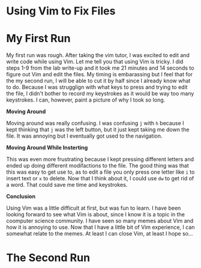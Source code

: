 # Using Vim to Fix Files
# My First Run
My first run was rough. After taking the vim tutor, I was excited to edit and write code while using Vim. Let me tell you that using Vim is tricky. I did steps 1-9 from the lab write-up and it took me 21 minutes and 14 seconds to figure out Vim and edit the files. My timing is embarassing but I feel that for the my second run, I will be able to cut it by half since I already know what to do. Because I was strugglign with what keys to press and trying to edit the file, I didn't bother to record my keystrokes as it would be way too many keystrokes. I can, however, paint a picture of why I took so long. 

**Moving Around**

Moving around was really confusing. I was confusing `j` with `h` because I kept thinking that `j` was the left button, but it just kept taking me down the file. It was annoying but I eventually got used to the navigation.

**Moving Around While Insterting**

This was even more frustrating because I kept pressing different letters and ended up doing different modifactions to the file. The good thing was that this was easy to get use to, as to edit a file you only press one letter like `i` to insert text or `x` to delete. Now that I think about it, I could use `dw` to get rid of a word. That could save me time and keystrokes. 

**Conclusion**

Using Vim was a little difficult at first, but was fun to learn. I have been looking forward to see what Vim is about, since I know it is a topic in the coomputer science community. I have seen so many memes about Vim and how it is annoying to use. Now that I have a little bit of Vim experience, I can somewhat relate to the memes. At least I can close Vim, at least I hope so...

# The Second Run

